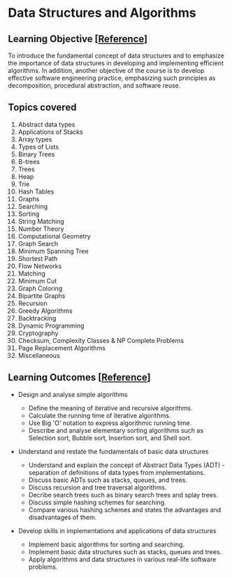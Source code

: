 # Data Structures and Algorithms

## Learning Objective [[Reference](https://eng-cs.syr.edu/wp-content/uploads/2016/08/cis351_Course-Outcomes.pdf)]

To introduce the fundamental concept of data structures and to emphasize the importance of data structures in developing and implementing efficient algorithms. In addition, another objective of the course
is to develop effective software engineering practice, emphasizing such principles as decomposition, procedural abstraction, and software reuse.

## Topics covered

1. Abstract data types
2. Applications of Stacks
3. Array types
4. Types of Lists
5. Binary Trees
6. B-trees
7. Trees
8. Heap
9. Trie
10. Hash Tables
11. Graphs
12. Searching
13. Sorting
14. String Matching
15. Number Theory
16. Computational Geometry
17. Graph Search
18. Minimum Spanning Tree
19. Shortest Path
20. Flow Networks
21. Matching
22. Minimum Cut
23. Graph Coloring
24. Bipartite Graphs
25. Recursion
26. Greedy Algorithms
27. Backtracking
28. Dynamic Programming
29. Cryptography
30. Checksum, Complexity Classes & NP Complete Problems
31. Page Replacement Algorithms
32. Miscellaneous

## Learning Outcomes [[Reference](https://www.eskisehir.edu.tr/en/academics/faculties/course/146317/data-structures-and-algorithms/learning-outcomes)]

- Design and analyse simple algorithms
  - Define the meaning of iterative and recursive algorithms.
  - Calculate the running time of iterative algorithms.
  - Use Big 'O' notation to express algorithmic running time.
  - Describe and analyse elementary sorting algorithms such as Selection sort, Bubble sort, Insertion sort, and Shell sort.
  
- Understand and restate the fundamentals of basic data structures
  - Understand and explain the concept of Abstract Data Types (ADT) - separation of definitions of data types from implementations.
  - Discuss basic ADTs such as stacks, queues, and trees.
  - Discuss recursion and tree traversal algorithms.
  - Decribe search trees such as binary search trees and splay trees.
  - Discuss simple hashing schemes for searching.
  - Compare various hashing schemes and states the advantages and disadvantages of them.

- Develop skills in implementations and applications of data structures
  - Implement basic algorithms for sorting and searching.
  - Implement basic data structures such as stacks, queues and trees.
  - Apply algorithms and data structures in various real-life software problems.
